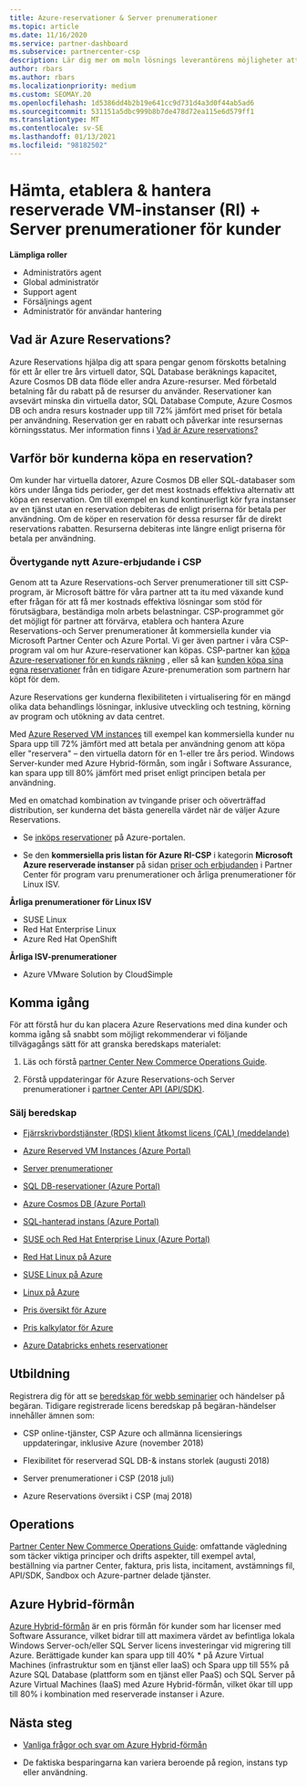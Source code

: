 ```yaml
---
title: Azure-reservationer & Server prenumerationer
ms.topic: article
ms.date: 11/16/2020
ms.service: partner-dashboard
ms.subservice: partnercenter-csp
description: Lär dig mer om moln lösnings leverantörens möjligheter att förvärva, etablera och hantera Azure-reservationer och Server prenumerationer för kunder.
author: rbars
ms.author: rbars
ms.localizationpriority: medium
ms.custom: SEOMAY.20
ms.openlocfilehash: 1d5386dd4b2b19e641cc9d731d4a3d0f44ab5ad6
ms.sourcegitcommit: 531151a5dbc999b8b7de478d72ea115e6d579ff1
ms.translationtype: MT
ms.contentlocale: sv-SE
ms.lasthandoff: 01/13/2021
ms.locfileid: "98182502"
---
```

# <a name="acquire-provision--manage-azure-reserved-vm-instances-ri--server-subscriptions-for-customers"></a>Hämta, etablera & hantera reserverade VM-instanser (RI) + Server prenumerationer för kunder


**Lämpliga roller**

- Administratörs agent
- Global administratör
- Support agent
- Försäljnings agent
- Administratör för användar hantering


## <a name="what-are-azure-reservations"></a>Vad är Azure Reservations?

Azure Reservations hjälpa dig att spara pengar genom förskotts betalning för ett år eller tre års virtuell dator, SQL Database beräknings kapacitet, Azure Cosmos DB data flöde eller andra Azure-resurser. Med förbetald betalning får du rabatt på de resurser du använder. Reservationer kan avsevärt minska din virtuella dator, SQL Database Compute, Azure Cosmos DB och andra resurs kostnader upp till 72% jämfört med priset för betala per användning. Reservation ger en rabatt och påverkar inte resursernas körningsstatus. Mer information finns i [Vad är Azure reservations?](/azure/billing/billing-save-compute-costs-reservations)

## <a name="why-should-customers-buy-a-reservation"></a>Varför bör kunderna köpa en reservation?

Om kunder har virtuella datorer, Azure Cosmos DB eller SQL-databaser som körs under långa tids perioder, ger det mest kostnads effektiva alternativ att köpa en reservation. Om till exempel en kund kontinuerligt kör fyra instanser av en tjänst utan en reservation debiteras de enligt priserna för betala per användning. Om de köper en reservation för dessa resurser får de direkt reservations rabatten. Resurserna debiteras inte längre enligt priserna för betala per användning.

### <a name="compelling-new-azure-offer-in-csp"></a>Övertygande nytt Azure-erbjudande i CSP

Genom att ta Azure Reservations-och Server prenumerationer till sitt CSP-program, är Microsoft bättre för våra partner att ta itu med växande kund efter frågan för att få mer kostnads effektiva lösningar som stöd för förutsägbara, beständiga moln arbets belastningar. CSP-programmet gör det möjligt för partner att förvärva, etablera och hantera Azure Reservations-och Server prenumerationer åt kommersiella kunder via Microsoft Partner Center och Azure Portal.
Vi ger även partner i våra CSP-program val om hur Azure-reservationer kan köpas. CSP-partner kan [köpa Azure-reservationer för en kunds räkning](azure-reservations-buying.md) , eller så kan [kunden köpa sina egna reservationer](give-customers-permission.md) från en tidigare Azure-prenumeration som partnern har köpt för dem.

Azure Reservations ger kunderna flexibiliteten i virtualisering för en mängd olika data behandlings lösningar, inklusive utveckling och testning, körning av program och utökning av data centret.

Med [Azure Reserved VM instances](https://azure.microsoft.com/pricing/reserved-vm-instances/) till exempel kan kommersiella kunder nu Spara upp till 72% jämfört med att betala per användning genom att köpa eller "reservera" – den virtuella datorn för en 1-eller tre års period. Windows Server-kunder med Azure Hybrid-förmån, som ingår i Software Assurance, kan spara upp till 80% jämfört med priset enligt principen betala per användning.

Med en omatchad kombination av tvingande priser och oöverträffad distribution, ser kunderna det bästa generella värdet när de väljer Azure Reservations.

- Se [inköps reservationer](/azure/cost-management-billing/reservations/prepare-buy-reservation#purchase-reservations) på Azure-portalen.

- Se den **kommersiella pris listan för Azure RI-CSP** i kategorin **Microsoft Azure reserverade instanser** på sidan [priser och erbjudanden](https://partner.microsoft.com/dashboard/sell/pricingandoffers) i Partner Center för program varu prenumerationer och årliga prenumerationer för Linux ISV.


 
**Årliga prenumerationer för Linux ISV**

- SUSE Linux
- Red Hat Enterprise Linux
- Azure Red Hat OpenShift

**Årliga ISV-prenumerationer**

- Azure VMware Solution by CloudSimple

## <a name="getting-started"></a>Komma igång

För att förstå hur du kan placera Azure Reservations med dina kunder och komma igång så snabbt som möjligt rekommenderar vi följande tillvägagångs sätt för att granska beredskaps materialet:

1. Läs och förstå [partner Center New Commerce Operations Guide](https://partner.microsoft.com/resources/detail/partner-center-new-commerce-operations-guide-pdf).

2. Förstå uppdateringar för Azure Reservations-och Server prenumerationer i [partner Center API (API/SDK)](/partner-center/develop/purchase-azure-reserved-vm-instances).


### <a name="sales-readiness"></a>Sälj beredskap

- [Fjärrskrivbordstjänster (RDS) klient åtkomst licens (CAL) (meddelande)](https://cloudblogs.microsoft.com/windowsserver/2018/10/03/remote-desktop-services-2019-generally-available-with-windows-server-2019/)

- [Azure Reserved VM Instances (Azure Portal)](/azure/virtual-machines/windows/prepay-reserved-vm-instances)

- [Server prenumerationer](./csp-software-subscriptions.md)

- [SQL DB-reservationer (Azure Portal)](/azure/sql-database/sql-database-reserved-capacity)

- [Azure Cosmos DB (Azure Portal)](/azure/cosmos-db/cosmos-db-reserved-capacity)

- [SQL-hanterad instans (Azure Portal)](/azure/sql-database/sql-database-managed-instance)

- [SUSE och Red Hat Enterprise Linux (Azure Portal)](/azure/virtual-machines/linux/prepay-suse-software-charges)

- [Red Hat Linux på Azure](https://azure.com/redhat)

- [SUSE Linux på Azure](https://azure.microsoft.com/overview/linux-on-azure/suse/)

- [Linux på Azure](https://azure.microsoft.com/overview/linux-on-azure/)

- [Pris översikt för Azure](https://azure.microsoft.com/pricing/)

- [Pris kalkylator för Azure](https://azure.microsoft.com/pricing/calculator)

- [Azure Databricks enhets reservationer](/azure/billing/billing-prepay-databricks-reserved-capacity)


## <a name="training"></a>Utbildning

Registrera dig för att se [beredskap för webb seminarier](https://commercial-licensing.eventbuilder.com/FY2019_ALL) och händelser på begäran.
Tidigare registrerade licens beredskap på begäran-händelser innehåller ämnen som:

- CSP online-tjänster, CSP Azure och allmänna licensierings uppdateringar, inklusive Azure (november 2018)

- Flexibilitet för reserverad SQL DB-& instans storlek (augusti 2018)

- Server prenumerationer i CSP (2018 juli)

- Azure Reservations översikt i CSP (maj 2018)

## <a name="operations"></a>Operations

[Partner Center New Commerce Operations Guide](https://partner.microsoft.com/resources/detail/partner-center-new-commerce-operations-guide-pdf): omfattande vägledning som täcker viktiga principer och drifts aspekter, till exempel avtal, beställning via partner Center, faktura, pris lista, incitament, avstämnings fil, API/SDK, Sandbox och Azure-partner delade tjänster.

## <a name="azure-hybrid-benefit"></a>Azure Hybrid-förmån

[Azure Hybrid-förmån](https://azure.microsoft.com/pricing/hybrid-benefit) är en pris förmån för kunder som har licenser med Software Assurance, vilket bidrar till att maximera värdet av befintliga lokala Windows Server-och/eller SQL Server licens investeringar vid migrering till Azure. Berättigade kunder kan spara upp till 40% * på Azure Virtual Machines (infrastruktur som en tjänst eller IaaS) och Spara upp till 55% på Azure SQL Database (plattform som en tjänst eller PaaS) och SQL Server på Azure Virtual Machines (IaaS) med Azure Hybrid-förmån, vilket ökar till upp till 80% i kombination med reserverade instanser i Azure.

## <a name="next-steps"></a>Nästa steg

- [Vanliga frågor och svar om Azure Hybrid-förmån](https://azure.microsoft.com/pricing/hybrid-benefit/faq/)

* De faktiska besparingarna kan variera beroende på region, instans typ eller användning.
